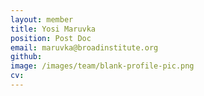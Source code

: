 ```yaml
---
layout: member
title: Yosi Maruvka
position: Post Doc
email: maruvka@broadinstitute.org
github: 
image: /images/team/blank-profile-pic.png
cv:
---
```


